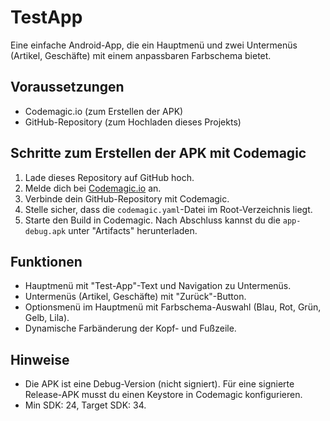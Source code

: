# TestApp

Eine einfache Android-App, die ein Hauptmenü und zwei Untermenüs (Artikel, Geschäfte) mit einem anpassbaren Farbschema bietet.

## Voraussetzungen
- Codemagic.io (zum Erstellen der APK)
- GitHub-Repository (zum Hochladen dieses Projekts)

## Schritte zum Erstellen der APK mit Codemagic
1. Lade dieses Repository auf GitHub hoch.
2. Melde dich bei [Codemagic.io](https://codemagic.io) an.
3. Verbinde dein GitHub-Repository mit Codemagic.
4. Stelle sicher, dass die `codemagic.yaml`-Datei im Root-Verzeichnis liegt.
5. Starte den Build in Codemagic. Nach Abschluss kannst du die `app-debug.apk` unter "Artifacts" herunterladen.

## Funktionen
- Hauptmenü mit "Test-App"-Text und Navigation zu Untermenüs.
- Untermenüs (Artikel, Geschäfte) mit "Zurück"-Button.
- Optionsmenü im Hauptmenü mit Farbschema-Auswahl (Blau, Rot, Grün, Gelb, Lila).
- Dynamische Farbänderung der Kopf- und Fußzeile.

## Hinweise
- Die APK ist eine Debug-Version (nicht signiert). Für eine signierte Release-APK musst du einen Keystore in Codemagic konfigurieren.
- Min SDK: 24, Target SDK: 34.
